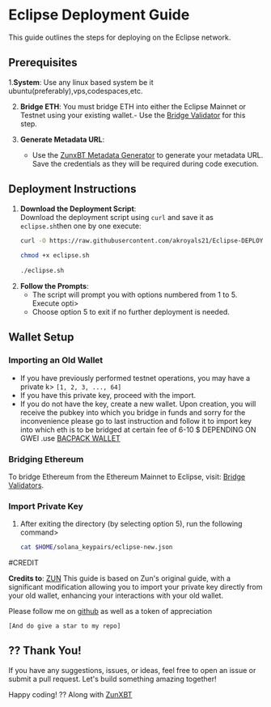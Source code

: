 # Eclipse Deployment Guide

This guide outlines the steps for deploying on the Eclipse network.

## Prerequisites

1.**System**: Use any linux based system be it ubuntu(preferably),vps,codespaces,etc.

2. **Bridge ETH**: You must bridge ETH into either the Eclipse Mainnet or Testnet using your existing wallet.- Use the [Bridge Validator](https://bridge.validators.wtf/) for this step.

3. **Generate Metadata URL**:
   - Use the [ZunxBT Metadata Generator](https://zunxbt.github.io/Eclipse/) to generate your metadata URL. Save the credentials as they will be required during code execution.

## Deployment Instructions

1. **Download the Deployment Script**:  
   Download the deployment script using `curl` and save it as `eclipse.sh`then one by one execute:
   ```bash
   curl -O https://raw.githubusercontent.com/akroyals21/Eclipse-DEPLOY/refs/heads/main/eclipse.sh
    
   chmod +x eclipse.sh
    
   ./eclipse.sh

2. **Follow the Prompts**:
   - The script will prompt you with options numbered from 1 to 5. Execute opti>
   - Choose option 5 to exit if no further deployment is needed.
## Wallet Setup
### Importing an Old Wallet
- If you have previously performed testnet operations, you may have a private k>
  `[1, 2, 3, ..., 64]`
- If you have this private key, proceed with the import.
- If you do not have the key, create a new wallet. Upon creation, you will receive the pubkey into which you bridge in funds and sorry for the inconvenience  please go to last instruction and follow it to import key into which eth is to be bridged at certain fee of 6-10 $ DEPENDING ON GWEI .use [BACPACK WALLET](https://chromewebstore.google.com/detail/backpack/aflkmfhebedbjioipglgcbcmnbpgliof)
### Bridging Ethereum
To bridge Ethereum from the Ethereum Mainnet to Eclipse, visit:
[Bridge Validators](https://bridge.validators.wtf/).
### Import Private Key
1. After exiting the directory (by selecting option 5), run the following command>
   ```bash
   cat $HOME/solana_keypairs/eclipse-new.json

#CREDIT

**Credits to**:  [ZUN](x.com/Zunxbt) This guide is based on Zun's original guide, with a significant modification allowing you to import your private key directly from your old wallet, enhancing your interactions with your old wallet.

Please follow me on [github](github.com/akroyals21) as well as a token of appreciation

`[And do give a star to my repo]`

## ?? Thank You!
 

If you have any suggestions, issues, or ideas, feel free to open an issue or submit a pull request. Let's build something amazing together!

Happy coding! ?? Along with [ZunXBT](https://github.com/zunxbt)

